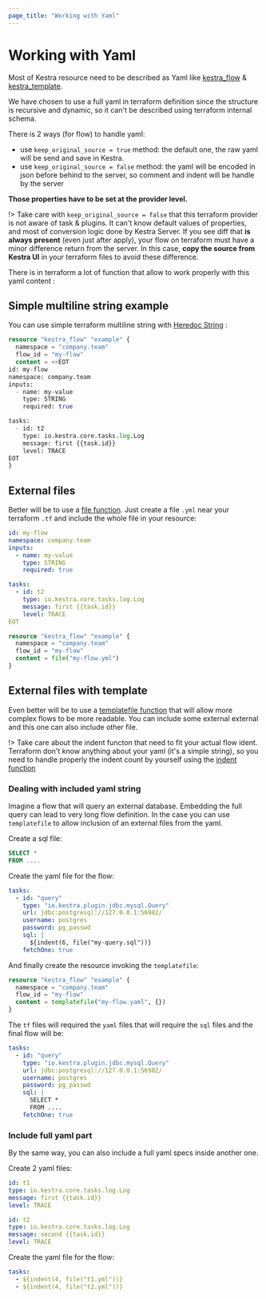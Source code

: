 ```yaml
---
page_title: "Working with Yaml"
---
```



# Working with Yaml

Most of Kestra resource need to be described as Yaml like [kestra_flow](../resources/flow.md) & [kestra_template](../resources/template.md).

We have chosen to use a full yaml in terraform definition since the structure is recursive and dynamic, so it can't be described using terraform internal schema.

There is 2 ways (for flow) to handle yaml:

* use `keep_original_source = true` method: the default one, the raw yaml will be send and save in Kestra.
* use `keep_original_source = false` method: the yaml will be encoded in json before behind to the server, so comment and indent will be handle by the server

**Those properties have to be set at the provider level.**

!> Take care with `keep_original_source = false` that this terraform provider is not aware of task & plugins. It can't know default values of properties, and most of conversion logic done by Kestra Server. If you see diff that **is always present** (even just after apply), your flow on terraform must have a minor difference return from the server. In this case, **copy the source from Kestra UI** in your terraform files to avoid these difference.

There is in terraform a lot of function that allow to work properly with this yaml content :

## Simple multiline string example

You can use simple terraform multiline string with [Heredoc String](https://www.terraform.io/docs/language/expressions/strings.html#heredoc-strings) :

```terraform
resource "kestra_flow" "example" {
  namespace = "company.team"
  flow_id = "my-flow"
  content = <<EOT
id: my-flow
namespace: company.team  
inputs:
  - name: my-value
    type: STRING
    required: true

tasks:
  - id: t2
    type: io.kestra.core.tasks.log.Log
    message: first {{task.id}}
    level: TRACE
EOT
}
```

## External files

Better will be to use a [file function](https://www.terraform.io/docs/language/functions/file.html). Just create a file `.yml` near your terraform `.tf` and include the whole file in your resource:

```yaml
id: my-flow
namespace: company.team
inputs:
  - name: my-value
    type: STRING
    required: true

tasks:
  - id: t2
    type: io.kestra.core.tasks.log.Log
    message: first {{task.id}}
    level: TRACE
EOT
```

```terraform
resource "kestra_flow" "example" {
  namespace = "company.team"
  flow_id = "my-flow"
  content = file("my-flow.yml")
}
```

## External files with template

Even better will be to use a [templatefile function](https://www.terraform.io/docs/language/functions/templatefile.html) that will allow more complex flows to be more readable. You can include some external external and this one can also include other file.

!> Take care about the indent functon that need to fit your actual flow ident. Terraform don't know anything about your yaml (it's a simple string), so you need to handle properly the indent count by yourself using the [indent function](https://www.terraform.io/docs/language/functions/indent.html)

### Dealing with included yaml string

Imagine a flow that will query an external database. Embedding the full query can lead to very long flow definition. In the case you can use `templatefile` to allow inclusion of an external files from the yaml.

Create a sql file:

```sql
SELECT *
FROM ....
```

Create the yaml file for the flow:

```yaml
tasks:
  - id: "query"
    type: "io.kestra.plugin.jdbc.mysql.Query"
    url: jdbc:postgresql://127.0.0.1:56982/
    username: postgres
    password: pg_passwd
    sql: |
      ${indent(6, file("my-query.sql"))}
    fetchOne: true
```

And finally create the resource invoking the `templatefile`:

```terraform
resource "kestra_flow" "example" {
  namespace = "company.team"
  flow_id = "my-flow"
  content = templatefile("my-flow.yaml", {})
}
```

The `tf` files will required the `yaml` files that will require the `sql` files and the final flow will be:

```yaml
tasks:
  - id: "query"
    type: "io.kestra.plugin.jdbc.mysql.Query"
    url: jdbc:postgresql://127.0.0.1:56982/
    username: postgres
    password: pg_passwd
    sql: |
      SELECT *
      FROM ....
    fetchOne: true
```

### Include full yaml part

By the same way, you can also include a full yaml specs inside another one.

Create 2 yaml files:

```yaml
id: t1
type: io.kestra.core.tasks.log.Log
message: first {{task.id}}
level: TRACE
```

```yaml
id: t2
type: io.kestra.core.tasks.log.Log
message: second {{task.id}}
level: TRACE
```

Create the yaml file for the flow:

```yaml
tasks:
  - ${indent(4, file("t1.yml"))}
  - ${indent(4, file("t2.yml"))}
```
